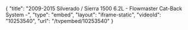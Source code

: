 {
    "title": "2009-2015 Silverado \/ Sierra 1500 6.2L - Flowmaster Cat-Back System -",
    "type": "embed",
    "layout": "iframe-static",
    "videoId": "10253540",
    "url": "\/tvpembed\/10253540"
}